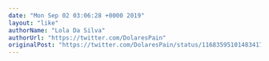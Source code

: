 ```yaml
---
date: "Mon Sep 02 03:06:28 +0000 2019"
layout: "like"
authorName: "Lola Da Silva"
authorUrl: "https://twitter.com/DolaresPain"
originalPost: "https://twitter.com/DolaresPain/status/1168359510148341760"
---
```

